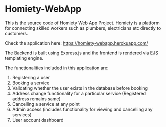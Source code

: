 # Homiety-WebApp
This is the source code of Homiety Web App Project.
Homiety is a platform for connecting skilled workers such as plumbers, electricians etc directly to customers.


Check the application here: https://homiety-webapp.herokuapp.com/


The Backend is built using Express.js and the frontend is rendered via EJS templating engine.

The functionalities included in this application are:
1) Registering a user
2) Booking a service 
3) Validating whether the user exists in the database before booking
4) Address change functionality for a particular service (Registered address remains same)
5) Cancelling a service at any point
6) Admin access (includes functionality for viewing and cancelling any services)
7) User account dashboard
